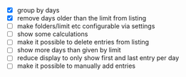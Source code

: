 - [x] group by days
- [x] remove days older than the limit from listing
- [ ] make folders/limit etc configurable via settings
- [ ] show some calculations
- [ ] make it possible to delete entries from listing
- [ ] show more days than given by limit
- [ ] reduce display to only show first and last entry per day
- [ ] make it possible to manually add entries